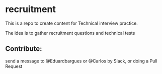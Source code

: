 # recruitment

This is a repo to create content for Technical interview practice.

The idea is to gather recruitment questions and technical tests

## Contribute: 

send a message to @Eduardbargues or @Carlos by Slack, or doing a Pull Request
